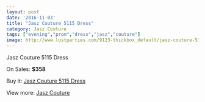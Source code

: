 ```yaml
---
layout: post
date: '2016-11-03'
title: "Jasz Couture 5115 Dress"
category: Jasz Couture
tags: ["evening","prom","dress","jasz","couture"]
image: http://www.lustparties.com/9123-thickbox_default/jasz-couture-5115-dress.jpg
---
```

Jasz Couture 5115 Dress

On Sales: **$358**
<a href="https://www.lustparties.com/en/jasz-couture/3183-jasz-couture-5115-dress.html"><amp-img layout="responsive" width="600" height="600" src="//www.lustparties.com/9123-thickbox_default/jasz-couture-5115-dress.jpg" alt="Jasz Couture 5115 Dress 0" /></a>
<a href="https://www.lustparties.com/en/jasz-couture/3183-jasz-couture-5115-dress.html"><amp-img layout="responsive" width="600" height="600" src="//www.lustparties.com/9124-thickbox_default/jasz-couture-5115-dress.jpg" alt="Jasz Couture 5115 Dress 1" /></a>

Buy it: [Jasz Couture 5115 Dress](https://www.lustparties.com/en/jasz-couture/3183-jasz-couture-5115-dress.html "Jasz Couture 5115 Dress")

View more: [Jasz Couture](https://www.lustparties.com/en/9-jasz-couture "Jasz Couture")